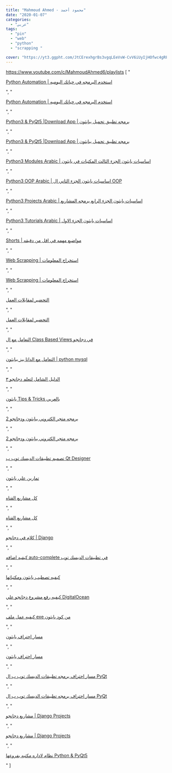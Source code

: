 ```yaml
---
title: "Mahmoud Ahmed - محمود أحمد"
date: "2020-01-07"
categories:
  - "عربي"
tags:
  - "pin"
  - "web"
  - "python"
  - "scrapping "

cover: "https://yt3.ggpht.com/JtCErexhgrBs3vgqLEeVvW-CvV6iUyIjHOfwc4gRFf79pgSF_wDQ_Ae55SzpR5kXtjofeWsyO1s=s88-c-k-c0x00ffffff-no-rj"
---
```


https://www.youtube.com/c/MahmoudAhmed6/playlists
[
    "<p><a href='https://www.youtube.com/watch?v=ILJM-wqWg0I&list=PLtGOJcWqvbqdzCjZAcXF02h4cWiPVnpyD'>Python Automation | استخدم البرمجه في حياتك اليوميه</a></p>",
    "<p><a href='https://www.youtube.com/watch?v=ILJM-wqWg0I&list=PLtGOJcWqvbqdzCjZAcXF02h4cWiPVnpyD'>Python Automation | استخدم البرمجه في حياتك اليوميه</a></p>",
    "<p><a href='https://www.youtube.com/watch?v=6enwBrOMsmY&list=PLtGOJcWqvbqe5fFCnTxameu-UBi2HI-Z0'>Python3 &amp; PyQt5 |Download App | برمجه تطبيق تحميل ببايثون</a></p>",
    "<p><a href='https://www.youtube.com/watch?v=6enwBrOMsmY&list=PLtGOJcWqvbqe5fFCnTxameu-UBi2HI-Z0'>Python3 &amp; PyQt5 |Download App | برمجه تطبيق تحميل ببايثون</a></p>",
    "<p><a href='https://www.youtube.com/watch?v=XeIQkuHYOkw&list=PLtGOJcWqvbqdro121Y1IAbPOydAhyL13a'>Python3 Modules Arabic | اساسيات بايثون الجزء الثالث المكتبات في بايثون</a></p>",
    "<p><a href='https://www.youtube.com/watch?v=rE0F6KVuwJ0&list=PLtGOJcWqvbqePpE7IWDRTDXo_jjGvJsRA'>Python3 OOP Arabic |  اساسيات بايثون الجزء الثاني ال OOP</a></p>",
    "<p><a href='https://www.youtube.com/watch?v=gxMndhSIku4&list=PLtGOJcWqvbqdRIJa8fdHeVhDG46G3cA2e'>Python3 Projects Arabic | اساسيات بايثون الجزء الرابع برمجه المشاريع</a></p>",
    "<p><a href='https://www.youtube.com/watch?v=z4FVskxGmJE&list=PLtGOJcWqvbqfExUkG0ANIZ2Z6H6K0QcaE'>Python3 Tutorials Arabic | اساسيات بايثون الجزء الاول</a></p>",
    "<p><a href='https://www.youtube.com/watch?v=L3bl8s_CGOQ&list=PLtGOJcWqvbqegxN7lQdbrUfN9BF9nNy_E'>Shorts | مواضيع مهمه في اقل من دقيقه</a></p>",
    "<p><a href='https://www.youtube.com/watch?v=zmup0fAftE0&list=PLtGOJcWqvbqeL9K_tcTin2--bHTlhBm8y'>Web Scrapping | استخراج المعلومات</a></p>",
    "<p><a href='https://www.youtube.com/watch?v=zmup0fAftE0&list=PLtGOJcWqvbqeL9K_tcTin2--bHTlhBm8y'>Web Scrapping | استخراج المعلومات</a></p>",
    "<p><a href='https://www.youtube.com/watch?v=Q_cpNOvp19I&list=PLtGOJcWqvbqdwmwjRMEIlv3qKXogotJc6'>التحضير لمقابلات العمل</a></p>",
    "<p><a href='https://www.youtube.com/watch?v=Q_cpNOvp19I&list=PLtGOJcWqvbqdwmwjRMEIlv3qKXogotJc6'>التحضير لمقابلات العمل</a></p>",
    "<p><a href='https://www.youtube.com/watch?v=5w1fT8pJ3AM&list=PLtGOJcWqvbqc3cbs0cpSrr1jiGgSbjlik'>التعامل مع ال Class Based Views في دجانجو</a></p>",
    "<p><a href='https://www.youtube.com/watch?v=XQGUdPAk0CI&list=PLtGOJcWqvbqdlIavCvpToEyFDXaoE21P4'>التعامل مع الداتا بيز ببايثون | python mysql</a></p>",
    "<p><a href='https://www.youtube.com/watch?v=ZX0UeDReRxo&list=PLtGOJcWqvbqfv9yQelR4HETqU35alUoW6'>الدليل الشامل لتعلم دجانجو ٣</a></p>",
    "<p><a href='https://www.youtube.com/watch?v=L3pI8XBuytg&list=PLtGOJcWqvbqdvEf_NYYV73S4SurIKXD1b'>بايثون Tips &amp; Tricks بالعربي</a></p>",
    "<p><a href='https://www.youtube.com/watch?v=xYuON9qM3Iw&list=PLtGOJcWqvbqdSdcHeukSUJKxiUpELCnFg'>برمجه متجر الكتروني ببايثون ودجانجو 2</a></p>",
    "<p><a href='https://www.youtube.com/watch?v=xYuON9qM3Iw&list=PLtGOJcWqvbqdSdcHeukSUJKxiUpELCnFg'>برمجه متجر الكتروني ببايثون ودجانجو 2</a></p>",
    "<p><a href='https://www.youtube.com/watch?v=5tUkX-Xv-WU&list=PLtGOJcWqvbqf0sQkpTQhufQ0nW8rqqG4q'>تصميم تطبيقات الديسك توب ب Qt Designer</a></p>",
    "<p><a href='https://www.youtube.com/watch?v=ILJM-wqWg0I&list=PLtGOJcWqvbqeqf5k8bSJioYBwmvQ1HWlh'>تمارين علي بايثون</a></p>",
    "<p><a href='https://www.youtube.com/watch?v=zmup0fAftE0&list=PLtGOJcWqvbqeIu08jvT_FOaNTdty95a-c'>كل مشاريع القناه</a></p>",
    "<p><a href='https://www.youtube.com/watch?v=zmup0fAftE0&list=PLtGOJcWqvbqeIu08jvT_FOaNTdty95a-c'>كل مشاريع القناه</a></p>",
    "<p><a href='https://www.youtube.com/watch?v=kzszEUNFTI4&list=PLtGOJcWqvbqcq6ExuyRT0SNw8iKopFpV1'>كلام في دجانجو | Django</a></p>",
    "<p><a href='https://www.youtube.com/watch?v=TtqxKQOA68E&list=PLtGOJcWqvbqfkZ6qkdXlGyTAGQLFBEszz'>كيفيه اضافه auto-complete في تطبيقات الديسك توب</a></p>",
    "<p><a href='https://www.youtube.com/watch?v=iH_W-OYCzaQ&list=PLtGOJcWqvbqecPLZcEmRM_QC79TOJePDi'>كيفيه تصطيب بايثون ومكتباتها</a></p>",
    "<p><a href='https://www.youtube.com/watch?v=UTs0jUZmmUQ&list=PLtGOJcWqvbqeVCY78dcKJFXItin0BEujT'>كيفيه رفع مشروع دجانجو علي DigitalOcean</a></p>",
    "<p><a href='https://www.youtube.com/watch?v=8MWZL72fB30&list=PLtGOJcWqvbqf1RMjesQ2BKkZuoQwdbH7e'>كيفيه عمل ملف exe من كود بايثون</a></p>",
    "<p><a href='https://www.youtube.com/watch?v=z4FVskxGmJE&list=PLtGOJcWqvbqcCtOwTKYSmpodXRjyTWxOF'>مسار احتراف بايثون</a></p>",
    "<p><a href='https://www.youtube.com/watch?v=z4FVskxGmJE&list=PLtGOJcWqvbqcCtOwTKYSmpodXRjyTWxOF'>مسار احتراف بايثون</a></p>",
    "<p><a href='https://www.youtube.com/watch?v=6enwBrOMsmY&list=PLtGOJcWqvbqcpzGeMPJXvw7pomKePcfi-'>مسار احتراف برمجه تطبيقات الديسك توب ب ال PyQt</a></p>",
    "<p><a href='https://www.youtube.com/watch?v=6enwBrOMsmY&list=PLtGOJcWqvbqcpzGeMPJXvw7pomKePcfi-'>مسار احتراف برمجه تطبيقات الديسك توب ب ال PyQt</a></p>",
    "<p><a href='https://www.youtube.com/watch?v=clZQL919UIc&list=PLtGOJcWqvbqfspzLYO-r1bFCIKoYNNQJO'>مشاريع دجانجو | Django Projects</a></p>",
    "<p><a href='https://www.youtube.com/watch?v=clZQL919UIc&list=PLtGOJcWqvbqfspzLYO-r1bFCIKoYNNQJO'>مشاريع دجانجو | Django Projects</a></p>",
    "<p><a href='https://www.youtube.com/watch?v=Uv5cUZg_lsU&list=PLtGOJcWqvbqdxuWWox8bJAiT1AuRjDM7Z'>نظام لاداره مكتبه بفروعها Python &amp; PyQt5</a></p>"
]
